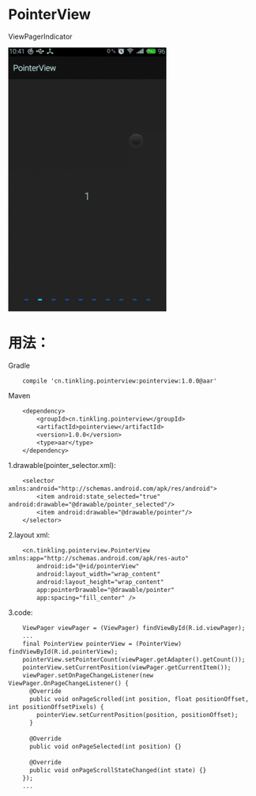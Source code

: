 # PointerView
ViewPagerIndicator

![PointerView Sample Screenshots][1]

用法：
=====

Gradle

        compile 'cn.tinkling.pointerview:pointerview:1.0.0@aar'

Maven

        <dependency>
            <groupId>cn.tinkling.pointerview</groupId>
            <artifactId>pointerview</artifactId>
            <version>1.0.0</version>
            <type>aar</type>
        </dependency>

1.drawable(pointer_selector.xml):

        <selector xmlns:android="http://schemas.android.com/apk/res/android">
            <item android:state_selected="true" android:drawable="@drawable/pointer_selected"/>
            <item android:drawable="@drawable/pointer"/>
        </selector>
        
2.layout xml:

        <cn.tinkling.pointerview.PointerView xmlns:app="http://schemas.android.com/apk/res-auto"
            android:id="@+id/pointerView"
            android:layout_width="wrap_content"
            android:layout_height="wrap_content"
            app:pointerDrawable="@drawable/pointer"
            app:spacing="fill_center" />
            
3.code:

        ViewPager viewPager = (ViewPager) findViewById(R.id.viewPager);
        ...
        final PointerView pointerView = (PointerView) findViewById(R.id.pointerView);
        pointerView.setPointerCount(viewPager.getAdapter().getCount());
        pointerView.setCurrentPosition(viewPager.getCurrentItem());
        viewPager.setOnPageChangeListener(new ViewPager.OnPageChangeListener() {
          @Override
          public void onPageScrolled(int position, float positionOffset, int positionOffsetPixels) {
            pointerView.setCurrentPosition(position, positionOffset);
          }
          
          @Override
          public void onPageSelected(int position) {}
          
          @Override
          public void onPageScrollStateChanged(int state) {}
        });
        ...



[1]: https://raw.githubusercontent.com/Tinkling/PointerView/master/sample/sample.gif
